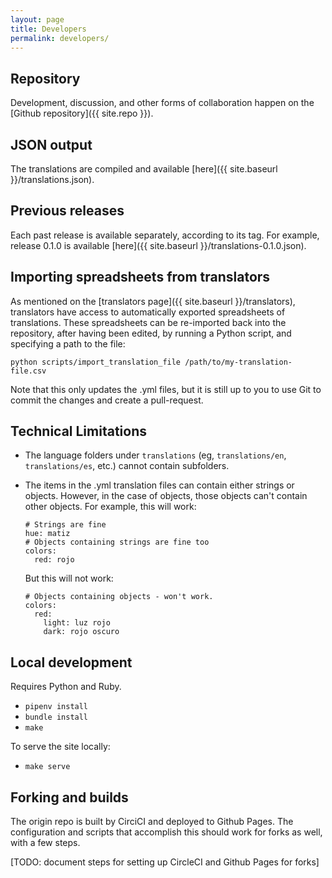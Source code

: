 ```yaml
---
layout: page
title: Developers
permalink: developers/
---
```


## Repository

Development, discussion, and other forms of collaboration happen on the [Github repository]({{ site.repo }}).

## JSON output

The translations are compiled and available [here]({{ site.baseurl }}/translations.json).

## Previous releases

Each past release is available separately, according to its tag. For example, release 0.1.0 is available [here]({{ site.baseurl }}/translations-0.1.0.json).

## Importing spreadsheets from translators

As mentioned on the [translators page]({{ site.baseurl }}/translators), translators have access to automatically exported spreadsheets of translations. These spreadsheets can be re-imported back into the repository, after having been edited, by running a Python script, and specifying a path to the file:

`python scripts/import_translation_file /path/to/my-translation-file.csv`

Note that this only updates the .yml files, but it is still up to you to use Git to commit the changes and create a pull-request.

## Technical Limitations

* The language folders under `translations` (eg, `translations/en`, `translations/es`, etc.) cannot contain subfolders.
* The items in the .yml translation files can contain either strings or objects. However, in the case of objects, those objects can't contain other objects. For example, this will work:
    ```
    # Strings are fine
    hue: matiz
    # Objects containing strings are fine too
    colors:
      red: rojo
    ```

    But this will not work:
    ```
    # Objects containing objects - won't work.
    colors:
      red:
        light: luz rojo
        dark: rojo oscuro
    ```

## Local development

Requires Python and Ruby.

* `pipenv install`
* `bundle install`
* `make`

To serve the site locally:

* `make serve`

## Forking and builds

The origin repo is built by CirciCI and deployed to Github Pages. The configuration and scripts that accomplish this should work for forks as well, with a few steps.

[TODO: document steps for setting up CircleCI and Github Pages for forks]